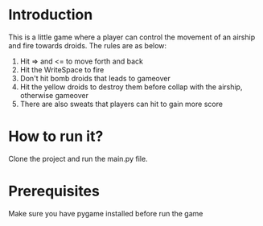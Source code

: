 # Introduction
This is a little game where a player can control the movement of an airship and fire towards droids. The rules are as below:
1. Hit => and <= to move forth and back
2. Hit the WriteSpace to fire
3. Don't hit bomb droids that leads to gameover
4. Hit the yellow droids to destroy them before collap with the airship, otherwise gameover
5. There are also sweats that players can hit to gain more score

# How to run it?
Clone the project and run the main.py file. 

# Prerequisites
Make sure you have pygame installed before run the game
